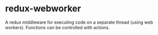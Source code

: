 # redux-webworker
A redux middleware for executing code on a separate thread (using web workers). Functions can be controlled with actions.
